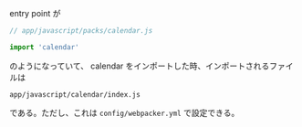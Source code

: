 entry point が
``` js
// app/javascript/packs/calendar.js

import 'calendar'
```
のようになっていて、 calendar をインポートした時、インポートされるファイルは

```
app/javascript/calendar/index.js
```
である。ただし、これは `config/webpacker.yml` で設定できる。
